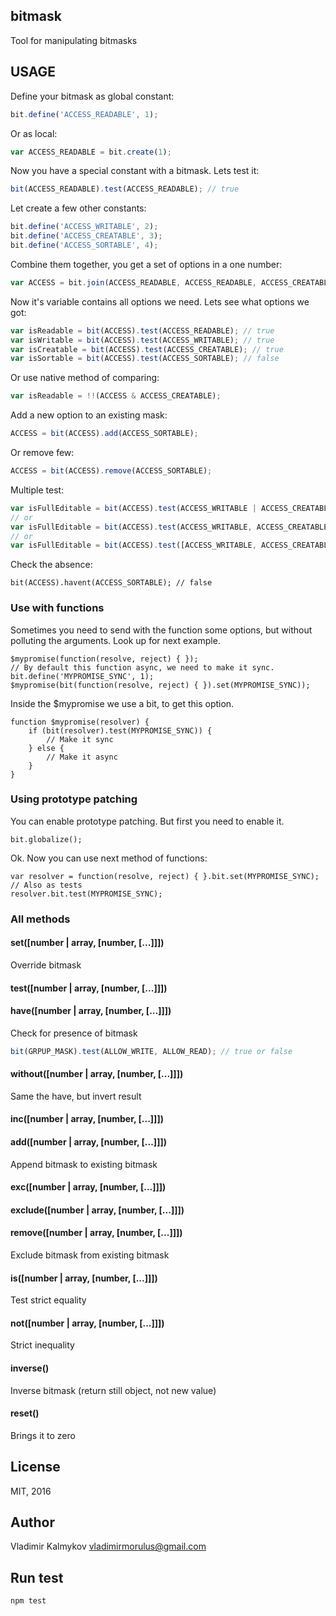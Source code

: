 bitmask
--

Tool for manipulating bitmasks

## USAGE

Define your bitmask as global constant:
```js
bit.define('ACCESS_READABLE', 1);
```

Or as local:
```js
var ACCESS_READABLE = bit.create(1);
```

Now you have a special constant with a bitmask. Lets test it:
```js
bit(ACCESS_READABLE).test(ACCESS_READABLE); // true
```

Let create a few other constants:
```js
bit.define('ACCESS_WRITABLE', 2);
bit.define('ACCESS_CREATABLE', 3);
bit.define('ACCESS_SORTABLE', 4);
```

Combine them together, you get a set of options in a one number:
```js
var ACCESS = bit.join(ACCESS_READABLE, ACCESS_READABLE, ACCESS_CREATABLE);
```

Now it's variable contains all options we need. Lets see what options we got:
```js
var isReadable = bit(ACCESS).test(ACCESS_READABLE); // true
var isWritable = bit(ACCESS).test(ACCESS_WRITABLE); // true
var isCreatable = bit(ACCESS).test(ACCESS_CREATABLE); // true
var isSortable = bit(ACCESS).test(ACCESS_SORTABLE); // false
```

Or use native method of comparing:
```js
var isReadable = !!(ACCESS & ACCESS_CREATABLE);
```

Add a new option to an existing mask:
```js
ACCESS = bit(ACCESS).add(ACCESS_SORTABLE);
```

Or remove few:
```js
ACCESS = bit(ACCESS).remove(ACCESS_SORTABLE);
```

Multiple test:
```js
var isFullEditable = bit(ACCESS).test(ACCESS_WRITABLE | ACCESS_CREATABLE | ACCESS_SORTABLE); // false
// or
var isFullEditable = bit(ACCESS).test(ACCESS_WRITABLE, ACCESS_CREATABLE); // true
// or
var isFullEditable = bit(ACCESS).test([ACCESS_WRITABLE, ACCESS_CREATABLE]); // true
```

Check the absence:
```
bit(ACCESS).havent(ACCESS_SORTABLE); // false
```

### Use with functions

Sometimes you need to send with the function some options, but without polluting the arguments. Look up for next example.
```
$mypromise(function(resolve, reject) { });
// By default this function async, we need to make it sync. 
bit.define('MYPROMISE_SYNC', 1);
$mypromise(bit(function(resolve, reject) { }).set(MYPROMISE_SYNC));
```

Inside the $mypromise we use a bit, to get this option.
```
function $mypromise(resolver) {
	if (bit(resolver).test(MYPROMISE_SYNC)) {
		// Make it sync
	} else {
		// Make it async
	}
}
```

### Using prototype patching
You can enable prototype patching. But first you need to enable it.
```
bit.globalize();
```

Ok. Now you can use next method of functions:
```
var resolver = function(resolve, reject) { }.bit.set(MYPROMISE_SYNC);
// Also as tests
resolver.bit.test(MYPROMISE_SYNC);
```

### All methods

#### set([number | array, [number, [...]]])
Override bitmask

#### test([number | array, [number, [...]]])
#### have([number | array, [number, [...]]])
Check for presence of bitmask
```js
bit(GRPUP_MASK).test(ALLOW_WRITE, ALLOW_READ); // true or false
```

#### without([number | array, [number, [...]]])
Same the have, but invert result

#### inc([number | array, [number, [...]]])
#### add([number | array, [number, [...]]])
Append bitmask to existing bitmask

#### exc([number | array, [number, [...]]])
#### exclude([number | array, [number, [...]]])
#### remove([number | array, [number, [...]]])
Exclude bitmask from existing bitmask

#### is([number | array, [number, [...]]])
Test strict equality

#### not([number | array, [number, [...]]])
Strict inequality

#### inverse()
Inverse bitmask (return still object, not new value)

#### reset()
Brings it to zero

## License
MIT, 2016

## Author
Vladimir Kalmykov <vladimirmorulus@gmail.com>

## Run test
```terminal
npm test
```
